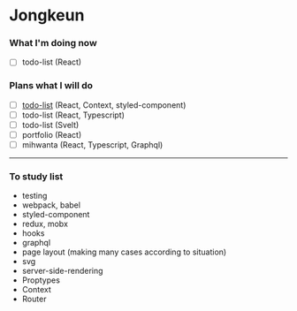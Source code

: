 # Jongkeun

### What I'm doing now

- [ ] todo-list (React)

### Plans what I will do

- [ ] [todo-list](https://github.com/Jongkeun/ToDoList-react) (React, Context, styled-component)
- [ ] todo-list (React, Typescript)
- [ ] todo-list (Svelt)
- [ ] portfolio (React)
- [ ] mihwanta (React, Typescript, Graphql)

---

### To study list

- testing
- webpack, babel
- styled-component
- redux, mobx
- hooks
- graphql
- page layout (making many cases according to situation)
- svg
- server-side-rendering
- Proptypes
- Context
- Router
